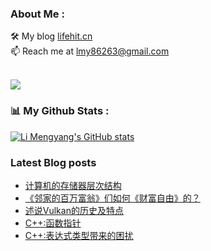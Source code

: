 ### About Me : 

🛠 My blog <a href="https://lifehit.cn/">lifehit.cn</a><br>
📫 Reach me at <a href="mailto:lmy86263@gmail.com">lmy86263@gmail.com</a><br><br>

<p><img src="https://gpvc.arturio.dev/limeya"><p>

### 📊 My Github Stats :
[![Li Mengyang's GitHub stats](https://github-readme-stats.vercel.app/api?username=limeya&show_icons=true&theme=dracula)](https://github.com/limeya/limeya)

### Latest Blog posts
<!-- BLOG-POST-LIST:START -->
- [计算机的存储器层次结构](https://limeya.github.io/2022/10/16/ji-suan-ji-ji-chu/ji-suan-ji-de-cun-chu-qi-ceng-ci-jie-gou/ji-suan-ji-de-cun-chu-qi-ceng-ci-jie-gou/)
- [《邻家的百万富翁》们如何《财富自由》的？](https://limeya.github.io/2022/10/16/du-shu-gan-wu/lin-jia-de-bai-wan-fu-weng-men-ru-he-cai-fu-zi-you-de/)
- [述说Vulkan的历史及特点](https://limeya.github.io/2022/10/14/ji-suan-ji-tu-xing-xue/vulkan/vulkan-de-li-shi-ji-te-dian/vulkan-de-li-shi-ji-te-dian/)
- [C++:函数指针](https://limeya.github.io/2022/10/12/bian-cheng-zhi-dao/c-han-shu-zhi-zhen/)
- [C++:表达式类型带来的困扰](https://limeya.github.io/2022/10/12/bian-cheng-zhi-dao/c-zhong-lei-xing-de-kun-rao/)
<!-- BLOG-POST-LIST:END -->

